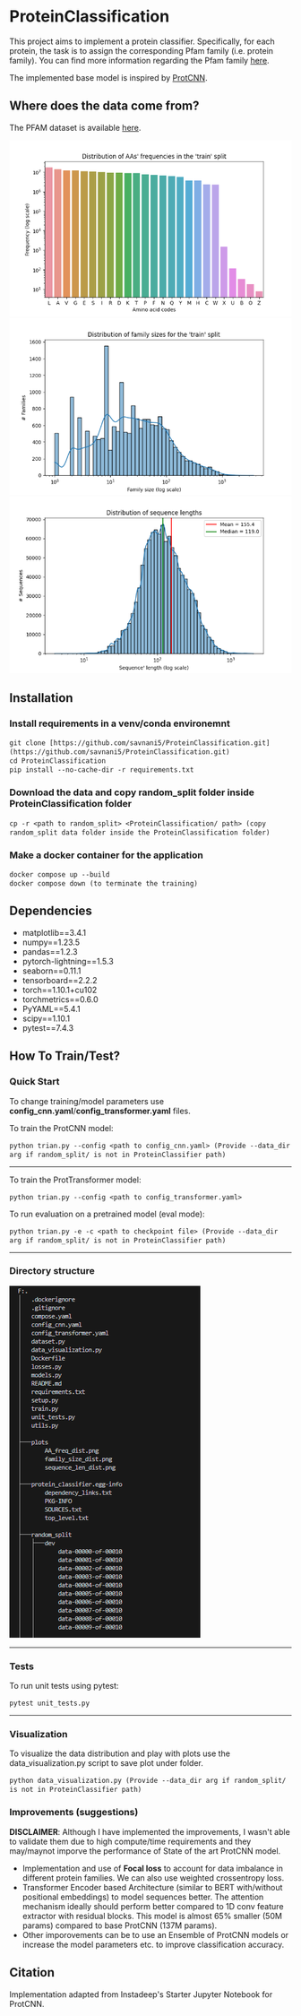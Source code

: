 # ProteinClassification


This project aims to implement a protein classifier. Specifically, for each protein, the task is to assign the corresponding
Pfam family (i.e. protein family). You can find more information regarding the Pfam family [here](https://en.wikipedia.org/wiki/Pfam). 

The implemented base model is inspired by [ProtCNN](https://www.biorxiv.org/content/10.1101/626507v3.full).

## Where does the data come from?

The PFAM dataset is available [here](https://www.kaggle.com/googleai/pfam-seed-random-split).

![Amino Acid Frequency Distribution](plots/AA_freq_dist.png)      ![Family Size Distribution](plots/family_size_dist.png)   ![Sequence Length Distribution](plots/sequence_len_dist.png)  


## Installation

### Install requirements in a venv/conda environemnt
```
git clone [https://github.com/savnani5/ProteinClassification.git](https://github.com/savnani5/ProteinClassification.git)
cd ProteinClassification
pip install --no-cache-dir -r requirements.txt
```

### Download the data and copy random_split folder inside ProteinClassification folder
```
cp -r <path to random_split> <ProteinClassification/ path> (copy random_split data folder inside the ProteinClassification folder)
```

### Make a docker container for the application
```
docker compose up --build
docker compose down (to terminate the training)
```

## Dependencies
- matplotlib==3.4.1
- numpy==1.23.5
- pandas==1.2.3
- pytorch-lightning==1.5.3
- seaborn==0.11.1
- tensorboard==2.2.2
- torch==1.10.1+cu102
- torchmetrics==0.6.0
- PyYAML==5.4.1
- scipy==1.10.1
- pytest==7.4.3
  

## How To Train/Test?

### Quick Start

To change training/model parameters use **config_cnn.yaml**/**config_transformer.yaml** files.

To train the ProtCNN model:
```
python trian.py --config <path to config_cnn.yaml> (Provide --data_dir arg if random_split/ is not in ProteinClassifier path) 
```
---

To train the ProtTransformer model:
```
python trian.py --config <path to config_transformer.yaml> 
```

To run evaluation on a pretrained model (eval mode):
```
python trian.py -e -c <path to checkpoint file> (Provide --data_dir arg if random_split/ is not in ProteinClassifier path)
```
---

### Directory structure
![dir_struct](git_assets/dir_tree.png)

---

### Tests

To run unit tests using pytest:
```
pytest unit_tests.py
```
---

### Visualization 

To visualize the data distribution and play with plots use the data_visualization.py script to save plot under </plots> folder.
```
python data_visualization.py (Provide --data_dir arg if random_split/ is not in ProteinClassifier path)
```

### Improvements (suggestions)

**DISCLAIMER**: Although I have implemented the improvements, I wasn't able to validate them due to high compute/time requirements and they may/maynot imporve the performance of State of the art ProtCNN model.

- Implementation and use of **Focal loss** to account for data imbalance in different protein families. We can also use weighted crossentropy loss.
- Transformer Encoder based Architecture (similar to BERT with/without positional embeddings) to model sequences better. The attention mechanism ideally should perform better compared to 1D conv feature extractor with residual blocks. This model is almost 65% smaller (50M params) compared to base ProtCNN (137M params).
- Other imporovements can be to use an Ensemble of ProtCNN models or increase the model parameters etc. to improve classification accuracy.  


## Citation

Implementation adapted from Instadeep's Starter Jupyter Notebook for ProtCNN.
